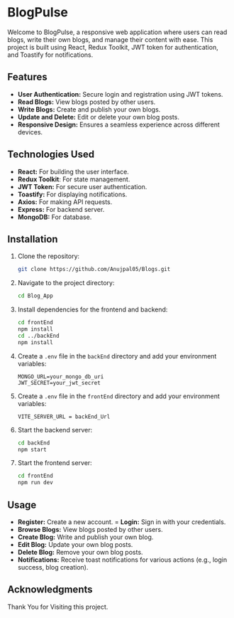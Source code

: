 # BlogPulse
Welcome to BlogPulse, a responsive web application where users can read blogs, write their own blogs, and manage their content with ease. This project is built using React, Redux Toolkit, JWT token for authentication, and Toastify for notifications.

## Features
- **User Authentication:** Secure login and registration using JWT tokens.
- **Read Blogs:** View blogs posted by other users.
- **Write Blogs:** Create and publish your own blogs.
- **Update and Delete:** Edit or delete your own blog posts.
- **Responsive Design:** Ensures a seamless experience across different devices.

## Technologies Used
- **React:** For building the user interface.
- **Redux Toolkit**: For state management.
- **JWT Token:** For secure user authentication.
- **Toastify:** For displaying notifications.
- **Axios:** For making API requests.
- **Express:** For backend server.
- **MongoDB:** For database.

## Installation

1. Clone the repository:
    ```bash
    git clone https://github.com/Anujpal05/Blogs.git
    ```
2. Navigate to the project directory:
    ```bash
    cd Blog_App
    ```
3. Install dependencies for the frontend and backend:
    ```bash
    cd frontEnd
    npm install
    cd ../backEnd
    npm install
    ```
4. Create a `.env` file in the `backEnd` directory and add your environment variables:
    ```env
    MONGO_URL=your_mongo_db_uri
    JWT_SECRET=your_jwt_secret
    ```
5. Create a `.env` file in the `frontEnd` directory and add your environment variables:
    ```env
   VITE_SERVER_URL = backEnd_Url
    ``` 
6. Start the backend server:
    ```bash
    cd backEnd
    npm start
    ```
7. Start the frontend server:
    ```bash
    cd frontEnd
    npm run dev
    ```

## Usage
- **Register:** Create a new account.
= **Login:** Sign in with your credentials.
- **Browse Blogs:** View blogs posted by other users.
- **Create Blog:** Write and publish your own blog.
- **Edit Blog:** Update your own blog posts.
- **Delete Blog:** Remove your own blog posts.
- **Notifications:** Receive toast notifications for various actions (e.g., login success, blog creation).

## Acknowledgments
Thank You for Visiting this project.
